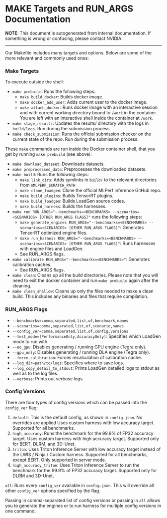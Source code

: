 # MAKE Targets and RUN_ARGS Documentation
**NOTE**: This document is autogenerated from internal documentation. If something is wrong or confusing, please contact NVIDIA.

---

Our Makefile includes many targets and options. Below are some of the more relevant and commonly used ones:

### Make Targets

To execute outside the shell:

- `make prebuild`: Runs the following steps:
    - `make build_docker`: Builds docker image.
    - `make docker_add_user`: Adds current user to the docker image.
    - `make attach_docker`: Runs docker image with an interactive session and with current working directory bound to `/work` in the container. You are left with an interactive shell inside the container at `/work`.
- `make stage_results`: Updates the results/ directory with the logs in `build/logs`. Run during the submission process.
- `make check_submission`: Runs the official submission checker on the current state of the repo. Run during the submission process.

These `make` commands are run inside the Docker container shell, that you get by running `make prebuild` (see above):

- `make download_dataset`: Downloads datasets.
- `make preprocessed_data`: Preprocesses the downloaded datasets.
- `make build`: Runs the following steps:
    - `make link_dirs`: Adds symlinks in `build/` to the relevant directories from `$MLPERF_SCRATCH_PATH`
    - `make clone_loadgen`: Clone the official MLPerf inference GitHub repo.
    - `make build_plugins`: Builds TensorRT plugins.
    - `make build_loadgen`: Builds LoadGen source codes.
    - `make build_harness`: Builds the harnesses.
- `make run RUN_ARGS="--benchmarks=<BENCHMARKS> --scenarios=<SCENARIOS> [OTHER RUN_ARGS FLAGS]"` runs the following steps:
    - `make generate_engines RUN_ARGS="--benchmarks=<BENCHMARKS> --scenarios=<SCENARIOS> [OTHER RUN_ARGS FLAGS]"`: Generates TensorRT optimized engine files.
    - `make run_harness RUN_ARGS="--benchmarks=<BENCHMARKS> --scenarios=<SCENARIOS> [OTHER RUN_ARGS FLAGS]"`: Runs harnesses with engine files and LoadGen.
    - See RUN_ARGS flags.
- `make calibrate RUN_ARGS="--benchmarks=<BENCHMARKS>"`: Generates calibration caches.
    - See RUN_ARGS flags.
- `make clean`: Cleans up all the build directories. Please note that you will need to exit the docker container and run `make prebuild` again after the cleaning.
- `make clean_shallow`: Cleans up only the files needed to make a clean build. This includes any binaries and files that require compilation.

### RUN_ARGS Flags

- `--benchmarks=comma,separated,list,of,benchmark,names`
- `--scenarios=comma,separated,list,of,scenario,names`
- `--config_ver=comma,separated,list,of,config,versions`
- `--test_mode=[PerformanceOnly,AccuracyOnly]`: Specifies which LoadGen mode to run with.
- `--no_gpu`: Disables generating / running GPU engine (Tegra only).
- `--gpu_only`: Disables generating / running DLA engine (Tegra only).
- `--force_calibration`: Forces recalculation of calibration cache.
- `--log_dir=path/to/logs`: Specifies where to save logs.
- `--log_copy_detail_to_stdout`: Prints LoadGen detailed logs to stdout as well as to the log files.
- `--verbose`: Prints out verbose logs.

### Config Versions

There are four types of config versions which can be passed into the `--config_ver` flag:

1. `default`: This is the default config, as shown in `config.json`. No overrides are applied Uses custom harness with low accuracy target. Supported for all benchmarks.
2. `high_accuracy`: Runs the benchmark for the 99.9% of FP32 accuracy target. Uses custom harness with high accuracy target. Supported only for BERT, DLRM, and 3D-Unet.
3. `triton`: Uses Triton Inference Server with low accuracy target instead of the LWIS / Ninja / Custom harness. Supported for all benchmarks, except BERT. Only supported in server mode.
4. `high_accuracy_triton`: Uses Triton Inference Server to run the benchmark for the 99.9% of FP32 accuracy target. Supported only for DLRM and 3D-Unet.

`all`: Runs every `config_ver` available in `config.json`. This will override all other `config_ver` options specified by the flag.

Passing in comma-separated list of config versions or passing in `all` allows you to generate the engines or to run harness for multiple config versions in one command.

